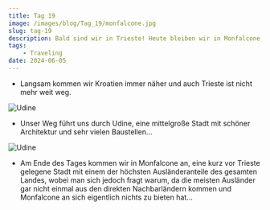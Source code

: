 ```yaml
---
title: Tag 19
image: /images/blog/Tag_19/monfalcone.jpg
slug: tag-19
description: Bald sind wir in Trieste! Heute bleiben wir in Monfalcone, die Stadt mit dem höchsten Ausländeranteil in ganz Italien!
tags: 
    - Traveling
date: 2024-06-05
---
```


- Langsam kommen wir  Kroatien immer näher und auch Trieste ist nicht mehr weit weg.

![Udine](/images/blog/Tag_19/udine2.jpg)

- Unser Weg führt uns durch Udine, eine mittelgroße Stadt mit schöner Architektur und sehr vielen Baustellen...

![Udine](/images/blog/Tag_19/udine.jpg)

- Am Ende des Tages kommen wir in Monfalcone an, eine kurz vor Trieste gelegene Stadt mit einem der höchsten Ausländeranteile des gesamten Landes, wobei man sich jedoch fragt warum, da die meisten Ausländer gar nicht einmal aus den direkten Nachbarländern kommen und Monfalcone an sich eigentlich nichts zu bieten hat...